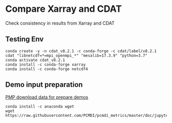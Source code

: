 # Compare Xarray and CDAT

Check consistency in results from Xarray and CDAT

## Testing Env

```
conda create -y -n cdat_v8.2.1 -c conda-forge -c cdat/label/v8.2.1 cdat "libnetcdf=*=mpi_openmpi_*" "mesalib=17.3.9" "python=3.7"
conda activate cdat_v8.2.1
conda install -c conda-forge xarray 
conda install -c conda-forge netcdf4 
```

## Demo input preparation
[PMP download data for prepare demos](https://github.com/PCMDI/pcmdi_metrics/blob/master/doc/jupyter/Demo/Demo_0_download_data.ipynb)
```
conda install -c anaconda wget
wget https://raw.githubusercontent.com/PCMDI/pcmdi_metrics/master/doc/jupyter/Demo/Demo_0_download_data.ipynb
```
